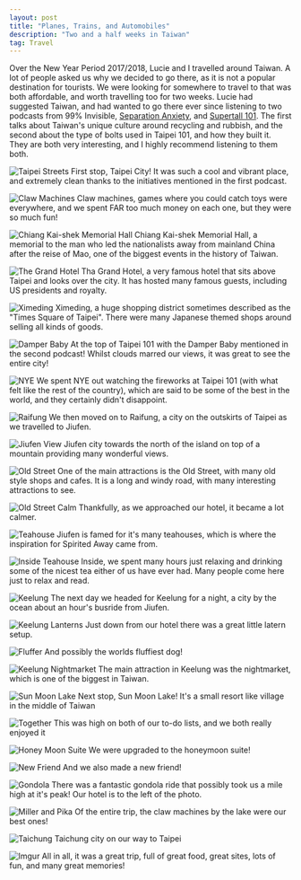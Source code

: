 ```yaml
---
layout: post
title: "Planes, Trains, and Automobiles"
description: "Two and a half weeks in Taiwan"
tag: Travel
---
```


Over the New Year Period 2017/2018, Lucie and I travelled around Taiwan. A lot of people asked us why we decided to go there,
as it is not a popular destination for tourists. We were looking for somewhere to travel to that was both affordable, and worth
travelling too for two weeks. Lucie had suggested Taiwan, and had wanted to go there ever since listening to two podcasts from 99% Invisible, [Separation Anxiety](https://www.google.com.au/url?sa=t&rct=j&q=&esrc=s&source=web&cd=5&ved=0ahUKEwijtoao5-PZAhWEVLwKHaApBtgQFgg8MAQ&url=https%3A%2F%2F99percentinvisible.org%2Fepisode%2Fseparation-anxiety%2F&usg=AOvVaw2UGBWeF-4EHcIogyAGCkJ2), and [Supertall 101](https://99percentinvisible.org/episode/supertall-101/).
The first talks about Taiwan's unique culture around recycling and rubbish, and the second about the type of bolts used in Taipei 101, 
and how they built it. They are both very interesting, and I highly recommend listening to them both.

![Taipei Streets](https://i.imgur.com/F5fsfBu.jpg)
First stop, Taipei City! It was such a cool and vibrant place, and extremely clean thanks to the initiatives mentioned in the first podcast.

![Claw Machines](https://i.imgur.com/tT8KpSU.jpg)
Claw machines, games where you could catch toys were everywhere, and we spent FAR too much money on each one, but they were so much fun!

![Chiang Kai-shek Memorial Hall](https://i.imgur.com/ONTxhgp.jpg)
Chiang Kai-shek Memorial Hall, a memorial to the man who led the nationalists away from mainland China after the reise of Mao, one of the biggest events in the history of Taiwan.

![The Grand Hotel](https://i.imgur.com/Vshi0tt.jpg)
Tha Grand Hotel, a very famous hotel that sits above Taipei and looks over the city. It has hosted many famous guests, including US presidents and royalty.

![Ximeding](https://i.imgur.com/gSvyFNm.jpg)
Ximeding, a huge shopping district sometimes described as the "Times Square of Taipei". There were many Japanese themed shops around selling all kinds of goods.

![Damper Baby](https://i.imgur.com/l2dxSD5.jpg)
At the top of Taipei 101 with the Damper Baby mentioned in the second podcast! Whilst clouds marred our views, it was great to see the entire city!

![NYE](https://i.imgur.com/9qDOAsD.jpg)
We spent NYE out watching the fireworks at Taipei 101 (with what felt like the rest of the country), which are said to be some of the best in the world, and they certainly didn't disappoint.

![Raifung](https://i.imgur.com/lolKrfT.jpg)
We then moved on to Raifung, a city on the outskirts of Taipei as we travelled to Jiufen.

![Jiufen View](https://i.imgur.com/GRznJTv.jpg)
Jiufen city towards the north of the island on top of a mountain providing many wonderful views.

![Old Street](https://i.imgur.com/txSgAGl.jpg)
One of the main attractions is the Old Street, with many old style shops and cafes. It is a long and windy road, with many interesting attractions to see.

![Old Street Calm](https://i.imgur.com/Lbii0oZ.jpg)
Thankfully, as we approached our hotel, it became a lot calmer.

![Teahouse](https://i.imgur.com/164PX1T.jpg)
Jiufen is famed for it's many teahouses, which is where the inspiration for Spirited Away came from.

![Inside Teahouse](https://i.imgur.com/XPedbre.jpg)
Inside, we spent many hours just relaxing and drinking some of the nicest tea either of us have ever had. Many people come here just to relax and read.

![Keelung](https://i.imgur.com/G98AM5w.jpg)
The next day we headed for Keelung for a night, a city by the ocean about an hour's busride from Jiufen.

![Keelung Lanterns](https://i.imgur.com/9tvwUPw.jpg)
Just down from our hotel there was a great little latern setup.

![Fluffer](https://i.imgur.com/iL6UjaF.jpg)
And possibly the worlds fluffiest dog!

![Keelung Nightmarket](https://i.imgur.com/Mg14Goo.jpg)
The main attraction in Keelung was the nightmarket, which is one of the biggest in Taiwan.

![Sun Moon Lake](https://i.imgur.com/4wZLmDH.jpg)
Next stop, Sun Moon Lake! It's a small resort like village in the middle of Taiwan

![Together](https://i.imgur.com/eaRbFsM.jpg)
This was high on both of our to-do lists, and we both really enjoyed it

![Honey Moon Suite](https://i.imgur.com/76FDjOo.jpg)
We were upgraded to the honeymoon suite!

![New Friend](https://i.imgur.com/sp0I7N7.jpg)
And we also made a new friend!

![Gondola](https://i.imgur.com/EDatBz1.jpg)
There was a fantastic gondola ride that possibly took us a mile high at it's peak! Our hotel is to the left of the photo.

![Miller and Pika](https://i.imgur.com/XCDsVCZ.jpg)
Of the entire trip, the claw machines by the lake were our best ones!

![Taichung](https://i.imgur.com/RGCdBgU.jpg)
Taichung city on our way to Taipei

![Imgur](https://i.imgur.com/7TxsKBr.jpg)
All in all, it was a great trip, full of great food, great sites, lots of fun, and many great memories!
